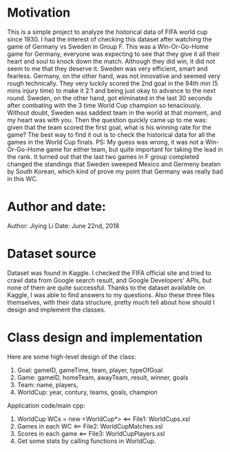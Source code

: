 # Motivation
This is a simple project to analyze the historical data of FIFA world cup since 1930. I had the interest of checking this dataset after watching the game of Germany vs Sweden in Group F. This was a Win-Or-Go-Home game for Germany, everyone was expecting to see that they give it all their heart and soul to knock down the match. Although they did win, it did not seem to me that they deserve it. Sweden was very efficient, smart and fearless. Germany, on the other hand, was not innovative and seemed very rough technically. They very luckily scored the 2nd goal in the 94th min (5 mins injury time) to make it 2:1 and being just okay to advance to the next round. Sweden, on the other hand, got eliminated in the last 30 seconds after combating with the 3 time World Cup champion so tenaciously. Without doubt, Sweden was saddest team in the world at that moment, and my heart was with you. Then the question quickly came up to me was: given that the team scored the first goal, what is his winning rate for the game? The best way to find it out is to check the historical data for all the games in the World Cup finals.
PS: My guess was wrong, it was not a Win-Or-Go-Home game for either team, but quite important for taking the lead in the rank. It turned out that the last two games in F group completed changed the standings that Sweden sweeped Mexico and Germeny beaten by South Korean, which kind of prove my point that Germany was really bad in this WC.

# Author and date:
Author: Jiying Li
Date: June 22nd, 2018

# Dataset source
Dataset was found in Kaggle. I checked the FIFA official site and tried to crawl data from Google search result, and Google Developers' APIs, but none of them are quite successful. Thanks to the dataset available on Kaggle, I was able to find answers to my questions. Also these three files themselves, with their data structure, pretty much tell about how should I design and implement the classes.

# Class design and implementation
Here are some high-level design of the class:
1. Goal: gameID, gameTime, team, player, typeOfGoal
2. Game: gameID, homeTeam, awayTeam, result, winner, goals
3. Team: name, players, 
4. WorldCup: year, contury, teams, goals, champion

Application code/main cpp:
1. WorldCup WCs = new <WorldCup*> <== File1: WorldCups.xsl
2. Games in each WC <== File2: WorldCupMatches.xsl
3. Scores in each game <== File3: WorldCupPlayers.xsl
4. Get some stats by calling functions in WorldCup.

